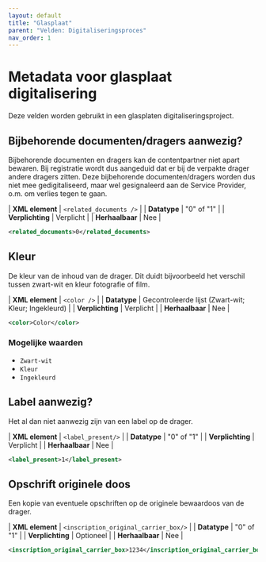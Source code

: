 ```yaml
---
layout: default
title: "Glasplaat"
parent: "Velden: Digitaliseringsproces"
nav_order: 1
---
```


# Metadata voor glasplaat digitalisering

Deze velden worden gebruikt in een glasplaten digitaliseringsproject.

## Bijbehorende documenten/dragers aanwezig?

Bijbehorende documenten en dragers kan de contentpartner niet apart bewaren. Bij registratie wordt dus aangeduid dat er bij de verpakte drager andere dragers zitten. Deze bijbehorende documenten/dragers worden dus niet mee gedigitaliseerd, maar wel gesignaleerd aan de Service Provider, o.m. om verlies tegen te gaan.

| **XML element**            | `<related_documents />`                                                                   |
| **Datatype**               | "0" of "1"                                                           |
| **Verplichting**           | Verplicht                                                                                                     |
| **Herhaalbaar**            | Nee                                                                                                            |

```xml
<related_documents>0</related_documents>
```

## Kleur

De kleur van de inhoud van de drager. Dit duidt bijvoorbeeld het verschil tussen zwart-wit en kleur fotografie of film.

| **XML element**            | `<color />`                                                                   |
| **Datatype**               | Gecontroleerde lijst (Zwart-wit; Kleur; Ingekleurd)                                                          |
| **Verplichting**           | Verplicht                                                                                                     |
| **Herhaalbaar**            | Nee                                                                                                            |

```xml
<color>Color</color>
```

### Mogelijke waarden

- `Zwart-wit`
- `Kleur`
- `Ingekleurd`

## Label aanwezig?

Het al dan niet aanwezig zijn van een label op de drager.

| **XML element**            | `<label_present/>`                                                                   |
| **Datatype**               | "0" of "1"                                                          |
| **Verplichting**           | Verplicht                                                                                                     |
| **Herhaalbaar**            | Nee                                                                                                            |

```xml
<label_present>1</label_present>
```

## Opschrift originele doos

Een kopie van eventuele opschriften op de originele bewaardoos van de drager.

| **XML element**            | `<inscription_original_carrier_box/>`                                                                   |
| **Datatype**               | "0" of "1"                                                          |
| **Verplichting**           | Optioneel                                                                                                     |
| **Herhaalbaar**            | Nee                                                                                                            |

```xml
<inscription_original_carrier_box>1234</inscription_original_carrier_box>
```
